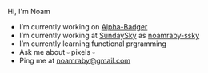 Hi, I'm Noam

- I’m currently working on [Alpha-Badger](https://github.com/NoamRa/alpha-badger)
- I’m currently working at [SundaySky](https://sundaysky.com) as [noamraby-ssky](https://github.com/noamraby-ssky)
- I’m currently learning functional prgramming
- Ask me about ▫ pixels ▫
- Ping me at noamraby@gmail.com
